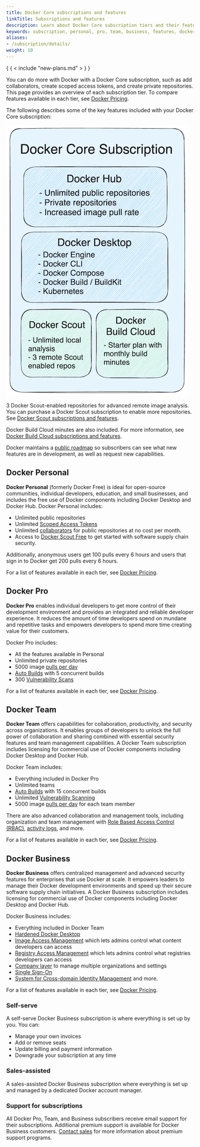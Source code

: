```yaml
---
title: Docker Core subscriptions and features
linkTitle: Subscriptions and features
description: Learn about Docker Core subscription tiers and their features
keywords: subscription, personal, pro, team, business, features, docker core subscription, docker core
aliases:
- /subscription/details/
weight: 10
---
```


{ { < include "new-plans.md" > } }

You can do more with Docker with a Docker Core subscription, such as add collaborators, create scoped access tokens, and create private repositories. This page provides an overview of each subscription tier. To compare features available in each tier, see [Docker Pricing](https://www.docker.com/pricing/).

The following describes some of the key features included with your Docker Core subscription:

![Docker Core subscription diagram](../images/subscription-diagram.webp)

3 Docker Scout-enabled repositories for advanced remote image analysis. You can purchase a Docker Scout subscription to enable more repositories. See [Docker Scout subscriptions and features](../scout-details.md).

Docker Build Cloud minutes are also included. For more information, see [Docker Build Cloud subscriptions and features](../build-cloud/build-details.md).

Docker maintains a [public roadmap](https://github.com/docker/roadmap) so subscribers can see what new features are in development, as well as request new capabilities.

## Docker Personal

**Docker Personal** (formerly Docker Free) is ideal for open-source communities, individual developers, education, and small businesses, and includes the free use of Docker components including Docker Desktop and Docker Hub.
Docker Personal includes:

- Unlimited public repositories
- Unlimited [Scoped Access Tokens](../../security/for-developers/access-tokens.md)
- Unlimited [collaborators](../../docker-hub/repos/access.md#collaborators-and-their-role) for public repositories at no cost per month.
- Access to [Docker Scout Free](../scout-details.md#docker-scout-free) to get started with software supply chain security.

Additionally, anonymous users get 100 pulls every 6 hours and users that sign in to Docker get 200 pulls every 6 hours.

For a list of features available in each tier, see [Docker Pricing](https://www.docker.com/pricing/).

## Docker Pro

**Docker Pro** enables individual developers to get more control of their development environment and provides an integrated and reliable developer experience. It reduces the amount of time developers spend on mundane and repetitive tasks and empowers developers to spend more time creating value for their customers.

Docker Pro includes:
- All the features available in Personal
- Unlimited private repositories
- 5000 image [pulls per day](../../docker-hub/download-rate-limit.md)
- [Auto Builds](../../docker-hub/builds/index.md) with 5 concurrent builds
- 300 [Vulnerability Scans](../../docker-hub/vulnerability-scanning.md)

For a list of features available in each tier, see [Docker Pricing](https://www.docker.com/pricing/).

## Docker Team

**Docker Team** offers capabilities for collaboration, productivity, and security across organizations. It enables groups of developers to unlock the full power of collaboration and sharing combined with essential security features and team management capabilities. A Docker Team subscription includes licensing for commercial use of Docker components including Docker Desktop and Docker Hub.

Docker Team includes:
- Everything included in Docker Pro
- Unlimited teams
- [Auto Builds](../../docker-hub/builds/index.md) with 15 concurrent builds
- Unlimited [Vulnerability Scanning](../../docker-hub/vulnerability-scanning.md)
- 5000 image [pulls per day](../../docker-hub/download-rate-limit.md) for each team member

There are also advanced collaboration and management tools, including organization and team management with [Role Based Access Control (RBAC)](../../security/for-admins/roles-and-permissions.md), [activity logs](../../admin/organization/activity-logs.md), and more.

For a list of features available in each tier, see [Docker Pricing](https://www.docker.com/pricing/).

## Docker Business

**Docker Business** offers centralized management and advanced security features for enterprises that use Docker at scale. It empowers leaders to manage their Docker development environments and speed up their secure software supply chain initiatives. A Docker Business subscription includes licensing for commercial use of Docker components including Docker Desktop and Docker Hub.

Docker Business includes:
- Everything included in Docker Team
- [Hardened Docker Desktop](../../security/for-admins/hardened-desktop/index.md)
- [Image Access Management](../../security/for-admins/hardened-desktop/image-access-management.md) which lets admins control what content developers can access
- [Registry Access Management](../../security/for-admins/hardened-desktop/registry-access-management.md) which lets admins control what registries developers can access
- [Company layer](../../admin/company/index.md) to manage multiple organizations and settings
- [Single Sign-On](../../security/for-admins/single-sign-on/index.md)
- [System for Cross-domain Identity Management](../../security/for-admins/provisioning/scim.md) and more.

For a list of features available in each tier, see [Docker Pricing](https://www.docker.com/pricing/).

### Self-serve

A self-serve Docker Business subscription is where everything is set up by you. You can:

- Manage your own invoices
- Add or remove seats
- Update billing and payment information
- Downgrade your subscription at any time

### Sales-assisted

A sales-assisted Docker Business subscription where everything is set up and managed by a dedicated Docker account manager.

### Support for subscriptions

All Docker Pro, Team, and Business subscribers receive email support for their subscriptions. Additional premium support is available for Docker Business customers. [Contact sales](https://www.docker.com/pricing/contact-sales/) for more information about premium support programs.
